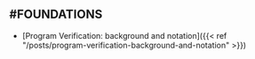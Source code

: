 ## #FOUNDATIONS

- [Program Verification: background and notation]({{< ref "/posts/program-verification-background-and-notation" >}})
